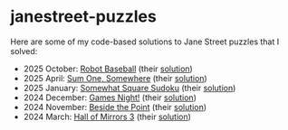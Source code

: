 # janestreet-puzzles

Here are some of my code-based solutions to Jane Street puzzles that I solved:
* 2025 October: [Robot Baseball](https://www.janestreet.com/puzzles/robot-baseball-index/) (their [solution](https://www.janestreet.com/puzzles/robot-baseball-solution/))
* 2025 April: [Sum One, Somewhere](https://www.janestreet.com/puzzles/sum-one-somewhere-index/) (their [solution](https://www.janestreet.com/puzzles/sum-one-somewhere-solution/))
* 2025 January: [Somewhat Square Sudoku](https://www.janestreet.com/puzzles/somewhat-square-sudoku-index/) (their [solution](https://www.janestreet.com/puzzles/somewhat-square-sudoku-solution/))
* 2024 December: [Games Night!](https://www.janestreet.com/puzzles/games-night-index/) (their [solution](https://www.janestreet.com/puzzles/games-night-solution/))
* 2024 November: [Beside the Point](https://www.janestreet.com/puzzles/beside-the-point-index/) (their [solution](https://www.janestreet.com/puzzles/beside-the-point-solution/))
* 2024 March: [Hall of Mirrors 3](https://www.janestreet.com/puzzles/hall-of-mirrors-3-index/) (their [solution](https://www.janestreet.com/puzzles/hall-of-mirrors-3-solution/))
